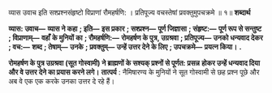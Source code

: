 व्यास उवाच इति सश्प्रश्नसंहृष्टो विप्राणां रौमहर्षणि: । प्रतिपूज्य वचस्तेषां प्रवक्तुमुपचक्रमे ॥ १॥ **शब्दार्थ** 

**व्यास: उवाच—** **व्यास ने कहा** **; इति—** **इस प्रकार** **; सश्प्रश्न—** **पूर्ण जिज्ञासा** **; संहृष्ट:—** **पूर्ण रूप से सन्तुष्ट** **; विप्राणाम्—** **वहाँ** **के मुनियों का** **; रौमहर्षणि:—** **रोमहर्षण के पुत्र, उग्रश्रवा** **; प्रतिपूज्य—** **उनको धन्यवाद देकर** **; वच:—** **शब्द** **; तेषाम्—** **उनके** **; प्रवक्तुम्—** **उन्हें उत्तर देने के लिए** **; उपचक्रमे—** **प्रयत्न किया।** **.** 

**रोमहर्षण के पुत्र उग्रश्रवा (सूत गोस्वामी) ने ब्राह्मणों के सश्यक् प्रश्नों से पूर्णत: प्रसन्न** **होकर उन्हें धन्यवाद दिया और वे उत्तर देने का प्रयास करने लगे।** **तात्पर्य** : नैमिषारण्य के मुनियों ने सूत गोस्वामी से छह प्रश्न पूछे और अब वे एक एक करके उनका उत्तर दे रहे हैं। 